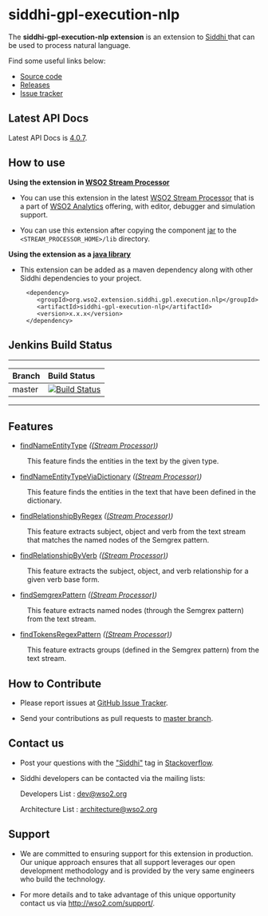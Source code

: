 siddhi-gpl-execution-nlp
======================================

The **siddhi-gpl-execution-nlp extension** is an extension to <a target="_blank" href="https://wso2.github.io/siddhi">Siddhi
</a> that  can be used to process natural language.

Find some useful links below:

* <a target="_blank" href="https://github.com/wso2-extensions/siddhi-gpl-execution-nlp">Source code</a>
* <a target="_blank" href="https://github.com/wso2-extensions/siddhi-gpl-execution-nlp/releases">Releases</a>
* <a target="_blank" href="https://github.com/wso2-extensions/siddhi-gpl-execution-nlp/issues">Issue tracker</a>

## Latest API Docs 

Latest API Docs is <a target="_blank" href="https://wso2-extensions.github.io/siddhi-gpl-execution-nlp/api/4.0.7">4.0.7</a>.

## How to use 

**Using the extension in <a target="_blank" href="https://github.com/wso2/product-sp">WSO2 Stream Processor</a>**

* You can use this extension in the latest <a target="_blank" href="https://github.com/wso2/product-sp/releases">WSO2 Stream Processor</a> that is a part of <a target="_blank" href="http://wso2.com/analytics?utm_source=gitanalytics&utm_campaign=gitanalytics_Jul17">WSO2 Analytics</a> offering, with editor, debugger and simulation support. 

* You can use  this extension after copying the component <a target="_blank" href="https://github.com/wso2-extensions/siddhi-gpl-execution-nlp/releases">jar</a> to the `<STREAM_PROCESSOR_HOME>/lib` directory.

**Using the extension as a <a target="_blank" href="https://wso2.github.io/siddhi/documentation/running-as-a-java-library">java library</a>**

* This extension can be added as a maven dependency along with other Siddhi dependencies to your project.

```
     <dependency>
        <groupId>org.wso2.extension.siddhi.gpl.execution.nlp</groupId>
        <artifactId>siddhi-gpl-execution-nlp</artifactId>
        <version>x.x.x</version>
     </dependency>
```

## Jenkins Build Status

---

|  Branch | Build Status |
| :------ |:------------ | 
| master  | [![Build Status](https://wso2.org/jenkins/job/siddhi/job/siddhi-gpl-execution-nlp/badge/icon)](https://wso2.org/jenkins/job/siddhi/job/siddhi-gpl-execution-nlp/) |

---

## Features

* <a target="_blank" href="https://wso2-extensions.github.io/siddhi-gpl-execution-nlp/api/4.0.7/#findnameentitytype-stream-processor">findNameEntityType</a> *(<a target="_blank" href="https://wso2.github.io/siddhi/documentation/siddhi-4.0/#stream-processor">(Stream Processor)</a>)*<br><div style="padding-left: 1em;"><p>This feature finds the entities in the text by the given type.</p></div>
* <a target="_blank" href="https://wso2-extensions.github.io/siddhi-gpl-execution-nlp/api/4.0.7/#findnameentitytypeviadictionary-stream-processor">findNameEntityTypeViaDictionary</a> *(<a target="_blank" href="https://wso2.github.io/siddhi/documentation/siddhi-4.0/#stream-processor">(Stream Processor)</a>)*<br><div style="padding-left: 1em;"><p>This feature finds the entities in the text that have been defined in the dictionary.</p></div>
* <a target="_blank" href="https://wso2-extensions.github.io/siddhi-gpl-execution-nlp/api/4.0.7/#findrelationshipbyregex-stream-processor">findRelationshipByRegex</a> *(<a target="_blank" href="https://wso2.github.io/siddhi/documentation/siddhi-4.0/#stream-processor">(Stream Processor)</a>)*<br><div style="padding-left: 1em;"><p>This feature extracts subject, object and verb from the text stream that matches the named nodes of the Semgrex pattern.</p></div>
* <a target="_blank" href="https://wso2-extensions.github.io/siddhi-gpl-execution-nlp/api/4.0.7/#findrelationshipbyverb-stream-processor">findRelationshipByVerb</a> *(<a target="_blank" href="https://wso2.github.io/siddhi/documentation/siddhi-4.0/#stream-processor">(Stream Processor)</a>)*<br><div style="padding-left: 1em;"><p>This feature extracts the subject, object, and verb relationship for a given verb base form.</p></div>
* <a target="_blank" href="https://wso2-extensions.github.io/siddhi-gpl-execution-nlp/api/4.0.7/#findsemgrexpattern-stream-processor">findSemgrexPattern</a> *(<a target="_blank" href="https://wso2.github.io/siddhi/documentation/siddhi-4.0/#stream-processor">(Stream Processor)</a>)*<br><div style="padding-left: 1em;"><p>This feature extracts named nodes (through the Semgrex pattern) from the text stream.</p></div>
* <a target="_blank" href="https://wso2-extensions.github.io/siddhi-gpl-execution-nlp/api/4.0.7/#findtokensregexpattern-stream-processor">findTokensRegexPattern</a> *(<a target="_blank" href="https://wso2.github.io/siddhi/documentation/siddhi-4.0/#stream-processor">(Stream Processor)</a>)*<br><div style="padding-left: 1em;"><p>This feature extracts groups (defined in the Semgrex pattern) from the text stream.</p></div>

## How to Contribute
 
  * Please report issues at <a target="_blank" href="https://github.com/wso2-extensions/siddhi-gpl-execution-nlp/issues">GitHub Issue Tracker</a>.
  
  * Send your contributions as pull requests to <a target="_blank" href="https://github.com/wso2-extensions/siddhi-gpl-execution-nlp/tree/master">master branch</a>. 
 
## Contact us 

 * Post your questions with the <a target="_blank" href="http://stackoverflow.com/search?q=siddhi">"Siddhi"</a> tag in <a target="_blank" href="http://stackoverflow.com/search?q=siddhi">Stackoverflow</a>. 
 
 * Siddhi developers can be contacted via the mailing lists:
 
    Developers List   : [dev@wso2.org](mailto:dev@wso2.org)
    
    Architecture List : [architecture@wso2.org](mailto:architecture@wso2.org)
 
## Support 

* We are committed to ensuring support for this extension in production. Our unique approach ensures that all support leverages our open development methodology and is provided by the very same engineers who build the technology. 

* For more details and to take advantage of this unique opportunity contact us via <a target="_blank" href="http://wso2.com/support?utm_source=gitanalytics&utm_campaign=gitanalytics_Jul17">http://wso2.com/support/</a>. 
